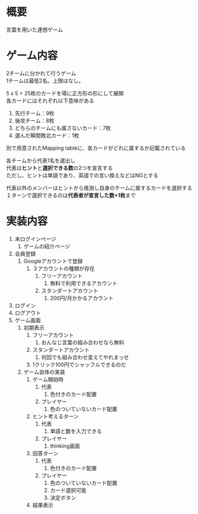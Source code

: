 # 概要
言葉を用いた連想ゲーム  

# ゲーム内容
2チームに分かれて行うゲーム  
1チームは最低2名。上限はなし。

5 x 5 = 25枚のカードを場に正方形の形にして展開  
各カードにはそれぞれ以下意味がある
1. 先行チーム：9枚
2. 後攻チーム：8枚
3. どちらのチームにも属さないカード：7枚
4. 選んだ瞬間敗北カード：1枚

別で用意されたMapping tableに、各カードがどれに属するか記載されている  

各チームから代表1名を選出し  
代表は**ヒント**と**選択できる数**の2つを宣言する  
ただし、ヒントは単語であり、英語での言い換えなどはNGとする

代表以外のメンバーはヒントから推測し自身のチームに属するカードを選択する  
１ターンで選択できるのは**代表者が宣言した数+1枚**まで

# 実装内容
1. 未ログインページ
    1. ゲームの紹介ページ
1. 会員登録  
   1. Googleアカウントで登録  
      1. ３アカウントの種類が存在
         1. フリーアカウント  
            1. 無料で利用できるアカウント  
         1. スタンダートアカウント  
            1. 200円/月かかるアカウント  
1. ログイン  
1. ログアウト  
1. ゲーム画面  
   1. 初期表示
      1. フリーアカウント  
         1. おんなじ言葉の組み合わせなら無料
      1. スタンダートアカウント
         1. 何回でも組み合わせ変えてやれまっせ
      1. 1クリック100円でシャッフルできるのだ
   1. ゲーム自体の実装
      1. ゲーム開始時
         1. 代表
            1. 色付きのカード配置
         1. プレイヤー
            1. 色のついていないカード配置
      1. ヒント考えるターン
         1. 代表
            1. 単語と数を入力できる
         1. プレイヤー
            1. thinking画面
      1. 回答ターン
         1. 代表
            1. 色付きのカード配置
         1. プレイヤー
            1. 色のついていないカード配置
            1. カード選択可能
            1. 決定ボタン
      1. 結果表示
         
      